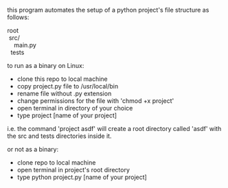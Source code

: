 this program automates the setup of a python project's file structure as follows:

root  
&nbsp;src/  
&nbsp; &nbsp; main.py  
&nbsp; tests  

 to run as a binary on Linux:
 - clone this repo to local machine
 - copy project.py file to /usr/local/bin
 - rename file without .py extension
 - change permissions for the file with 'chmod +x project'
 - open terminal in directory of your choice
 - type project [name of your project]

 i.e. the command 'project asdf' will create a root directory called 'asdf' with the src and tests directories inside it.

or not as a binary:
- clone repo to local machine
- open terminal in project's root directory
- type python project.py [name of your project]
